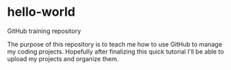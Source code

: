 # hello-world
GitHub training repository

The purpose of this repository is to teach me how to use GitHub to manage my coding projects. Hopefully after finalizing this quick tutorial I'll be able to upload my projects and organize them.
